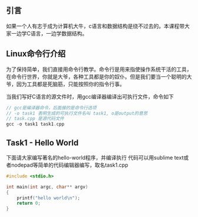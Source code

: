 ## 引言

如果一个人有志于成为计算机大牛，c语言和数据结构是绕不过去的。本课程带大家一边学C语言，一边学数据结构。

## Linux命令行介绍
为了保持简单，我们直接用命令行教学。命令行是用来指使操作系统干活的工具，在命令行世界，你就是大爷，各种工具都是你的奴仆。但是我们要当一个聪明的大爷，因为工具都是死脑筋，只能按照你的指令行事。

当我们写好C语言的源文件时，用gcc编译器编译出可执行文件，命令如下
```c
// gcc是编译器命令，后面接的是命令行选项
// -o task1 表明生成的可执行文件名叫 task1, o是output的意思
// task.cpp 是源代码文件
gcc -o task1 task1.cpp
```

## Task1 - Hello World
下面请大家编写著名的hello-world程序，并编译执行
代码可以用sublime text或者nodepad等简单的代码编辑器编写，取名task1.cpp
```c
#include <stdio.h>

int main(int argc, char** argv)
{
    printf("hello world\n");
    return 0;
}
```
 


